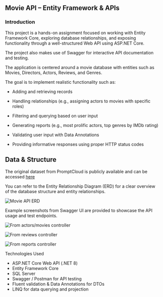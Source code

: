 ## Movie API – Entity Framework & APIs
### Introduction

This project is a hands-on assignment focused on working with Entity Framework Core, exploring database relationships, and exposing functionality through a well-structured Web API using ASP.NET Core. 

The project also makes use of Swagger for interactive API documentation and testing.

The application is centered around a movie database with entities such as Movies, Directors, Actors, Reviews, and Genres. 

The goal is to implement realistic functionality such as:

- Adding and retrieving records

- Handling relationships (e.g., assigning actors to movies with specific roles)

- Filtering and querying based on user input

- Generating reports (e.g., most prolific actors, top genres by IMDb rating)

- Validating user input with Data Annotations

- Providing informative responses using proper HTTP status codes

## Data & Structure
The original dataset from PromptCloud is publicly available and can be accessed [here](https://www.kaggle.com/datasets/PromptCloudHQ/imdb-data)

You can refer to the Entity Relationship Diagram (ERD) for a clear overview of the database structure and entity relationships.

![Movie API ERD](Övning_7_MovieAPI/screenshots/ERD.png)

Example screenshots from Swagger UI are provided to showcase the API usage and test endpoints.

![From actors/movies controller](Övning_7_MovieAPI/screenshots/swagger_1.png)

![From reviews controller](Övning_7_MovieAPI/screenshots/swagger_2.png)

![From reports controller](Övning_7_MovieAPI/screenshots/swagger_3.png)

Technologies Used

- ASP.NET Core Web API (.NET 8)
- Entity Framework Core
- SQL Server 
- Swagger / Postman for API testing
- Fluent validation & Data Annotations for DTOs
- LINQ for data querying and projection

